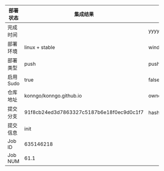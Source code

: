部署状态 | 集成结果 | 参考值
---|---|---
完成时间 |  | yyyy-mm-dd hh:mm:ss
部署环境 | linux + stable | window | linux + stable
部署类型 | push | push | pull_request | api | cron
启用Sudo | true | false | true
仓库地址 | konngo/konngo.github.io | owner_name/repo_name
提交分支 | 91f8cb24ed3d7863327c5187b6e18f0ec9d0c1f7 | hash 16位
提交信息 | init |
Job ID   | 635146218 |
Job NUM  | 61.1 |
